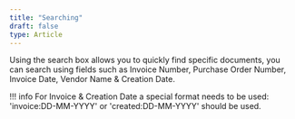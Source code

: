 ```yaml
---
title: "Searching"
draft: false
type: Article
---
```



Using the search box allows you to quickly find specific documents, you can search using fields such as Invoice Number, Purchase Order Number, Invoice Date, Vendor Name & Creation Date.

!!! info
	For Invoice & Creation Date a special format needs to be used: 'invoice:DD-MM-YYYY' or 'created:DD-MM-YYYY' should be used.
